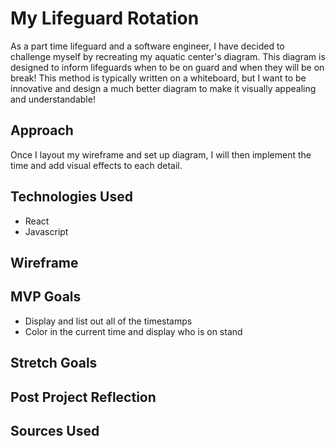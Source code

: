# My Lifeguard Rotation

As a part time lifeguard and a software engineer, I have decided to challenge myself by recreating my aquatic center's diagram. This diagram is designed to inform lifeguards when to be on guard and when they will be on break! This method is typically written on a whiteboard, but I want to be innovative and design a much better diagram to make it visually appealing and understandable!

## Approach
Once I layout my wireframe and set up diagram, I will then implement the time and add visual effects to each detail.

## Technologies Used
- React
- Javascript

## Wireframe

## MVP Goals
- Display and list out all of the timestamps
- Color in the current time and display who is on stand

## Stretch Goals

## Post Project Reflection
## Sources Used